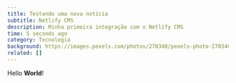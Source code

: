 ```yaml
---
title: Testando uma nova notícia
subtitle: Netlify CMS
description: Minha primeira integração com o Netlify CMS
time: 5 seconds ago
category: Tecnologia
background: https://images.pexels.com/photos/270348/pexels-photo-270348.jpeg?cs=srgb&dl=pexels-pixabay-270348.jpg&fm=jpg
related: []
---
```


Hello **World**!
